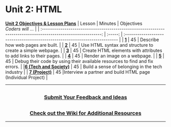 # Unit 2: HTML
[**Unit 2 Objectives & Lesson Plans**](https://docs.google.com/document/d/1KeHPPYiNFAVEdKGPbcIbxQJ1hnW_nmftpqKdvu3TfZ4/edit)
|                                              Lesson                                                     | Minutes | Objectives<br> _Coders will ..._                                            |
| :-----------------------------------------------------------------------------------------------------------: | :-----: | :-------------------------------------------------------------------------- |
| [**1**](https://docs.google.com/presentation/d/1-r5UwlJ39ncTG-x9zY2UtwtOWIBQHyhyzOjJz4X0Wck/edit?usp=sharing) |   45    | Describe how web pages are built.                                           |
| [**2**](https://docs.google.com/presentation/d/1BoC_p4hrfzQKvEFeWnEugB7PcpraWGEISRJRP9fXRfk/edit?usp=sharing) |   45    | Use HTML syntax and structure to create a simple webpage.                   |
| [**3**](https://docs.google.com/presentation/d/1cjVHtnV8SQcO7_Gbru6_IOm9p6yw8SQOFjXk0atif3s/edit?usp=sharing) |   45    | Create HTML elements with attributes to add links to their pages.           |
| [**4**](https://docs.google.com/presentation/d/1cQz8W4ihzs7RQRngsDcgv5AF3kB4WvUOU0Q1jTfUTzc/edit?usp=sharing) |   45    | Render an image on a webpage.           |
| [**5**](https://docs.google.com/presentation/d/1zvCrwn9e7oCyP5nu05TDzJMGSbgvhib2ZJqmOEvUbhw/edit?usp=sharing) |   45    | Debug their code by using their available resources to find and fix errors. |
|[**6 (Tech and Society)**](https://docs.google.com/presentation/d/1eYnlom1KAy8MfaSiz7aI09YKQYgX6X_zPuF1du3w5to/edit?usp=sharing) |   45    |   Build a sense of belonging in the tech industry |
| [**7 (Project)**](https://docs.google.com/presentation/d/1w3g3fnck0Ht22POe5lH_gxlAC08O9VziYarveVwTcx4/edit?usp=sharing) |   45    |Interview a partner and build HTML page (Individual Project)                                               |

---
## <h3 align="center"><a href="https://docs.google.com/forms/d/e/1FAIpQLSc4oUNSthmU63TqlzUOOWd3buX3tGVIPRNDm0tsLB_nOONRLQ/viewform">Submit Your Feedback and Ideas</a></h3>

## <h3 align="center"><a href="https://github.com/itscodenation/curriculum-21-22/wiki">Check out the Wiki for Additional Resources</a></h3>

---
